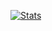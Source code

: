 [![Stats](https://github-readme-stats.vercel.app/api?username=sevelantis&hide=stars,prs,issues&count_private=true&show_icons=true&theme=outrun)](https://github.com/anuraghazra/github-readme-stats)
